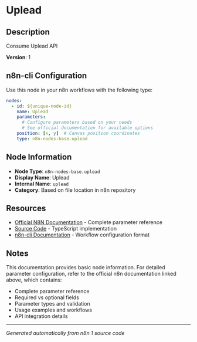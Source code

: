 # Uplead

## Description

Consume Uplead API

**Version**: 1

## n8n-cli Configuration

Use this node in your n8n workflows with the following type:

```yaml
nodes:
  - id: ${unique-node-id}
    name: Uplead
    parameters:
      # Configure parameters based on your needs
      # See official documentation for available options
    position: [x, y]  # Canvas position coordinates
    type: n8n-nodes-base.uplead
```

## Node Information

- **Node Type**: `n8n-nodes-base.uplead`
- **Display Name**: Uplead
- **Internal Name**: `uplead`
- **Category**: Based on file location in n8n repository

## Resources

- [Official N8N Documentation](https://docs.n8n.io/integrations/builtin/app-nodes/n8n-nodes-base.uplead/) - Complete parameter reference
- [Source Code](https://github.com/n8n-io/n8n/blob/master/packages/nodes-base/nodes/Uplead/Uplead.node.ts) - TypeScript implementation
- [n8n-cli Documentation](https://github.com/edenreich/n8n-cli) - Workflow configuration format

## Notes

This documentation provides basic node information. For detailed parameter configuration, 
refer to the official n8n documentation linked above, which contains:

- Complete parameter reference
- Required vs optional fields
- Parameter types and validation
- Usage examples and workflows
- API integration details

---
*Generated automatically from n8n 1 source code*

